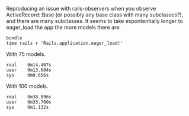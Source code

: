 Reproducing an issue with rails-observers when you observe ActiveRecord::Base (or possibly any base class with many subclasses?), and there are many subclasses. It seems to take expontentially longer to eager\_load the app the more models there are.

    bundle
    time rails r 'Rails.application.eager_load!'

With 75 models.

    real    0m14.407s
    user    0m13.684s
    sys     0m0.656s

With 100 models.

    real    0m38.096s
    user    0m33.700s
    sys     0m1.132s

